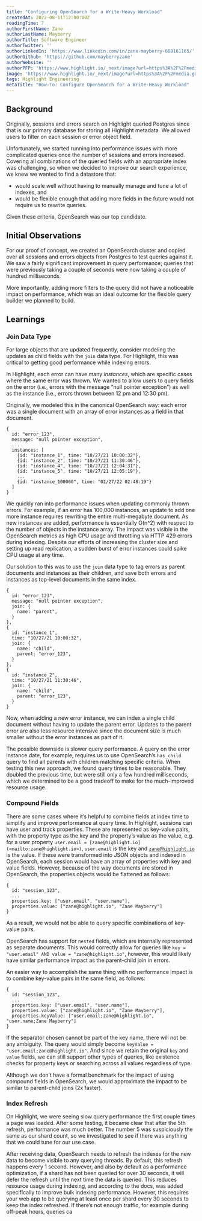 ```yaml
---
title: "Configuring OpenSearch for a Write-Heavy Workload"
createdAt: 2022-08-11T12:00:00Z
readingTime: 7
authorFirstName: Zane
authorLastName: Mayberry
authorTitle: Software Engineer 
authorTwitter: ''
authorLinkedIn: 'https://www.linkedin.com/in/zane-mayberry-688161165/'
authorGithub: 'https://github.com/mayberryzane'
authorWebsite: ''
authorPFP: 'https://www.highlight.io/_next/image?url=https%3A%2F%2Fmedia.graphassets.com%2FvrMpBimsRzOGGJSWWppg&w=1920&q=75'
image: 'https://www.highlight.io/_next/image?url=https%3A%2F%2Fmedia.graphassets.com%2FuKzLb5AQZfhI5DgzFYEQ&w=1920&q=75'
tags: Highlight Engineering
metaTitle: "How-To: Configure OpenSearch for a Write-Heavy Workload"
---
```


## Background

Originally, sessions and errors search on Highlight queried Postgres since that is our primary database for storing all Highlight metadata. We allowed users to filter on each session or error object field.

Unfortunately, we started running into performance issues with more complicated queries once the number of sessions and errors increased. Covering all combinations of the queried fields with an appropriate index was challenging, so when we decided to improve our search experience, we knew we wanted to find a datastore that:

- would scale well without having to manually manage and tune a lot of indexes, and
- would be flexible enough that adding more fields in the future would not require us to rewrite queries.

Given these criteria, OpenSearch was our top candidate.

## Initial Observations

For our proof of concept, we created an OpenSearch cluster and copied over all sessions and errors objects from Postgres to test queries against it. We saw a fairly significant improvement in query performance; queries that were previously taking a couple of seconds were now taking a couple of hundred milliseconds.

More importantly, adding more filters to the query did not have a noticeable impact on performance, which was an ideal outcome for the flexible query builder we planned to build.

## Learnings

### Join Data Type

For large objects that are updated frequently, consider modeling the updates as child fields with the `join` data type. For Highlight, this was critical to getting good performance while indexing errors.

In Highlight, each error can have many _instances_, which are specific cases where the same error was thrown. We wanted to allow users to query fields on the error (i.e., errors with the message “null pointer exception”) as well as the instance (i.e., errors thrown between 12 pm and 12:30 pm).

Originally, we modeled this in the canonical OpenSearch way: each error was a single document with an array of error instances as a field in that document.
```
{
  id: "error_123",
  message: "null pointer exception",
  ...
  instances: [
    {id: "instance_1", time: "10/27/21 10:00:32"},
    {id: "instance_2", time: "10/27/21 11:30:46"},
    {id: "instance_4", time: "10/27/21 12:04:31"},
    {id: "instance_5", time: "10/27/21 12:05:19"},
    ...
    {id: "instance_100000", time: "02/27/22 02:48:19"}
  ]
}
```
We quickly ran into performance issues when updating commonly thrown errors. For example, if an error has 100,000 instances, an update to add one more instance requires rewriting the entire multi-megabyte document. As new instances are added, performance is essentially O(n^2) with respect to the number of objects in the instance array. The impact was visible in the OpenSearch metrics as high CPU usage and throttling via HTTP 429 errors during indexing. Despite our efforts of increasing the cluster size and setting up read replication, a sudden burst of error instances could spike CPU usage at any time.

Our solution to this was to use the `join` data type to tag errors as parent documents and instances as their children, and save both errors and instances as top-level documents in the same index.
```
{
  id: "error_123",
  message: "null pointer exception",
  join: {
    name: "parent",
  }
},
{
  id: "instance_1",
  time: "10/27/21 10:00:32",
  join: {
    name: "child",
    parent: "error_123",
  }
},
{
  id: "instance_2",
  time: "10/27/21 11:30:46",
  join: {
    name: "child",
    parent: "error_123",
  }
}
```
Now, when adding a new error instance, we can index a single child document without having to update the parent error. Updates to the parent error are also less resource intensive since the document size is much smaller without the error instances as part of it.

The possible downside is slower query performance. A query on the error instance date, for example, requires us to use OpenSearch’s `has_child` query to find all parents with children matching specific criteria. When testing this new approach, we found query times to be reasonable. They doubled the previous time, but were still only a few hundred milliseconds, which we determined to be a good tradeoff to make for the much-improved resource usage.

<BlogCallToAction />

### Compound Fields

There are some cases where it’s helpful to combine fields at index time to simplify and improve performance at query time. In Highlight, sessions can have user and track properties. These are represented as key-value pairs, with the property type as the key and the property’s value as the value, e.g. for a user property `user.email = [zane@highlight.io](<mailto:zane@highlight.io>)`, `user.email` is the key and [`zane@highlight.io`](mailto:zane@highlight.io "mailto:zane@highlight.io") is the value. If these were transformed into JSON objects and indexed in OpenSearch, each session would have an array of properties with key and value fields. However, because of the way documents are stored in OpenSearch, the properties objects would be flattened as follows:
```
{
  id: "session_123",
  ...
  properties.key: ["user.email", "user.name"],
  properties.value: ["zane@highlight.io", "Zane Mayberry"]
}
```
As a result, we would not be able to query specific combinations of key-value pairs.

OpenSearch has support for `nested` fields, which are internally represented as separate documents. This would correctly allow for queries like `key = "user.email" AND value = "zane@highlight.io"`, however, this would likely have similar performance impact as the parent-child join in errors.

An easier way to accomplish the same thing with no performance impact is to combine key-value pairs in the same field, as follows:
```
{
  id: "session_123",
  ...
  properties.key: ["user.email", "user.name"],
  properties.value: ["zane@highlight.io", "Zane Mayberry"],
  properties.keyValue: ["user.email;zane@highlight.io", "user.name;Zane Mayberry"]
}
```
If the separator chosen cannot be part of the key name, there will not be any ambiguity. The query would simply become `keyValue = "user.email;zane@highlight.io"`. And since we retain the original `key` and `value` fields, we can still support other types of queries, like existence checks for property keys or searching across all values regardless of type.

Although we don’t have a formal benchmark for the impact of using compound fields in OpenSearch, we would approximate the impact to be similar to parent-child joins (2x faster).

### Index Refresh

On Highlight, we were seeing slow query performance the first couple times a page was loaded. After some testing, it became clear that after the 5th refresh, performance was much better. The number 5 was suspiciously the same as our shard count, so we investigated to see if there was anything that we could tune for our use case.

After receiving data, OpenSearch needs to refresh the indexes for the new data to become visible to any querying threads. By default, this refresh happens every 1 second. However, and also by default as a performance optimization, if a shard has not been queried for over 30 seconds, it will defer the refresh until the next time the data is queried. This reduces resource usage during indexing, and according to the docs, was added specifically to improve bulk indexing performance. However, this requires your web app to be querying at least once per shard every 30 seconds to keep the index refreshed. If there’s not enough traffic, for example during off-peak hours, queries ca
